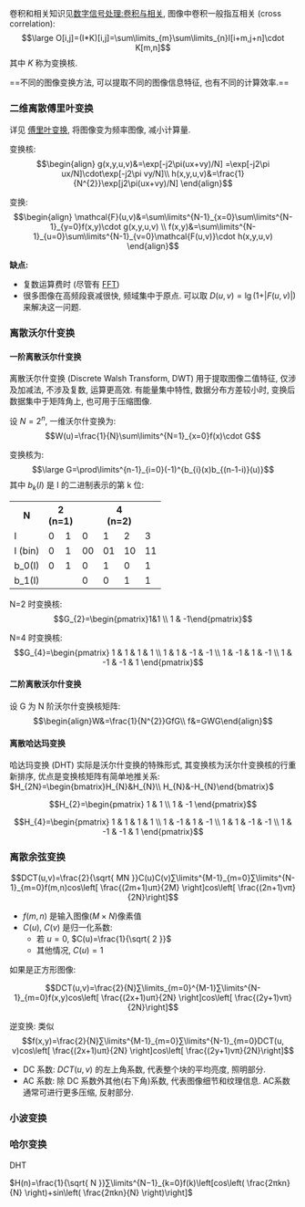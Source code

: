卷积和相关知识见[数字信号处理:卷积与相关](../信号与通信/卷积与相关.md), 图像中卷积一般指互相关 (cross correlation): $$\large O[i,j]=(I*K)[i,j]=\sum\limits_{m}\sum\limits_{n}I[i+m,j+n]\cdot K[m,n]$$ 其中 $K$ 称为变换核.

==不同的图像变换方法, 可以提取不同的图像信息特征, 也有不同的计算效率.==

### 二维离散傅里叶变换

详见 [傅里叶变换](傅里叶变换.md), 将图像变为频率图像, 减小计算量.

变换核: $$\begin{align}
g(x,y,u,v)&=\exp[-j2\pi(ux+vy)/N] =\exp[-j2\pi ux/N]\cdot\exp[-j2\pi vy/N]\\
h(x,y,u,v)&=\frac{1}{N^{2}}\exp[j2\pi(ux+vy)/N]
\end{align}$$

变换: $$\begin{align}
\mathcal{F}(u,v)&=\sum\limits^{N-1}_{x=0}\sum\limits^{N-1}_{y=0}f(x,y)\cdot g(x,y,u,v) \\
f(x,y)&=\sum\limits^{N-1}_{u=0}\sum\limits^{N-1}_{v=0}\mathcal{F(u,v)}\cdot h(x,y,u,v)
\end{align}$$

**缺点:**
- 复数运算费时 (尽管有 [FFT](../信号与通信/快速傅里叶变换.md))
- 很多图像在高频段衰减很快, 频域集中于原点. 可以取 $D(u,v)=\lg(1+\vert F(u,v)\vert)$ 来解决这一问题.

### 离散沃尔什变换

#### 一阶离散沃尔什变换

离散沃尔什变换 (Discrete Walsh Transform, DWT) 用于提取图像二值特征, 仅涉及加减法, 不涉及复数, 运算更高效. 有能量集中特性, 数据分布方差较小时, 变换后数据集中于矩阵角上, 也可用于压缩图像.

设 $N=2^{n}$, 一维沃尔什变换为: $$W(u)=\frac{1}{N}\sum\limits^{N=1}_{x=0}f(x)\cdot G$$

变换核为: $$\large G=\prod\limits^{n-1}_{i=0}(-1)^{b_{i}(x)b_{(n-1-i)}(u)}$$ 其中 $b_{k}(I)$ 是 I 的二进制表示的第 k 位:

<table>
<tr>
	<th>N</th>
	<th colspan="2">2<br>(n=1)</th>
	<th colspan="4">4<br>(n=2)</th>
</tr>
<tr>
	<td>I</td><td>0</td><td>1</td><td>0</td><td>1</td><td>2</td><td>3</td>
</tr>
<tr>
	<td>I (bin)</td><td>0</td><td>1</td><td>00</td><td>01</td><td>10</td><td>11</td>
</tr>
<tr>
	<td>b_0(I)</td><td>0</td><td>1</td><td>0</td><td>1</td><td>0</td><td>1</td>
</tr>
<tr>
	<td>b_1(I)</td><td></td><td></td><td>0</td><td>0</td><td>1</td><td>1</td>
</tr>
</table>

N=2 时变换核: $$G_{2}=\begin{pmatrix}1&1 \\ 1 & -1\end{pmatrix}$$

N=4 时变换核: $$G_{4}=\begin{pmatrix}
1 & 1 & 1 & 1 \\
1 & 1 & -1 & -1 \\
1 & -1 & 1 & -1 \\
1 & -1 & -1 & 1
\end{pmatrix}$$

#### 二阶离散沃尔什变换

设 G 为 N 阶沃尔什变换核矩阵:
$$\begin{align}W&=\frac{1}{N^{2}}GfG\\ f&=GWG\end{align}$$

#### 离散哈达玛变换

哈达玛变换 (DHT) 实际是沃尔什变换的特殊形式, 其变换核为沃尔什变换核的行重新排序, 优点是变换核矩阵有简单地推关系: $H_{2N}=\begin{bmatrix}H_{N}&H_{N}\\ H_{N}&-H_{N}\end{bmatrix}$

$$H_{2}=\begin{pmatrix}
1 & 1 \\
1 & -1
\end{pmatrix}$$

$$H_{4}=\begin{pmatrix}
1 & 1 & 1 & 1 \\
1 & -1 & 1 & -1 \\
1 & 1 & -1 & -1 \\
1 & -1 & -1 & 1
\end{pmatrix}$$

### 离散余弦变换

$$DCT(u,v)=\frac{2}{\sqrt{ MN }}C(u)C(v)∑\limits^{M-1}_{m=0}​∑\limits^{N-1}_{m=0}f(m,n)cos\left[ \frac{(2m+1)uπ}{2M}​ \right]cos\left[ \frac{(2n+1)vπ}{2N}​ \right]$$

- $f(m, n)$ 是输入图像($M\times N$)像素值
- $C(u)$, $C(v)$ 是归一化系数:
	- 若 $u=0$, $C(u)=\frac{1}{\sqrt{ 2 }}$
	- 其他情况, $C(u)=1$

如果是正方形图像:

$$DCT(u,v)=\frac{2}{N}∑\limits_{m=0}^{M-1}​∑\limits^{N-1}_{m=0}f(x,y)cos\left[ \frac{(2x+1)uπ}{2N}​ \right]cos\left[ \frac{(2y+1)vπ}{2N}​ \right]$$

逆变换: 类似
$$f(x,y)=\frac{2}{N}∑\limits^{M-1}_{m=0}​∑\limits^{N-1}_{m=0}DCT(u, v)cos\left[ \frac{(2x+1)uπ}{2N}​ \right]cos\left[ \frac{(2y+1)vπ}{2N}​ \right]$$

- DC 系数: $DCT(u,v)$ 的左上角系数, 代表整个块的平均亮度, 照明部分.
- AC 系数: 除 DC 系数外其他(右下角)系数, 代表图像细节和纹理信息. AC系数通常可进行更多压缩, 反射部分. 

### 小波变换

### 哈尔变换

DHT

$H(n)=\frac{1}{\sqrt{ N }}​∑\limits^{N−1}_{k=0}​f(k)\left[cos\left( \frac{2πkn​}{N} \right)+sin\left( \frac{2πkn}{N}​ \right)\right]$
